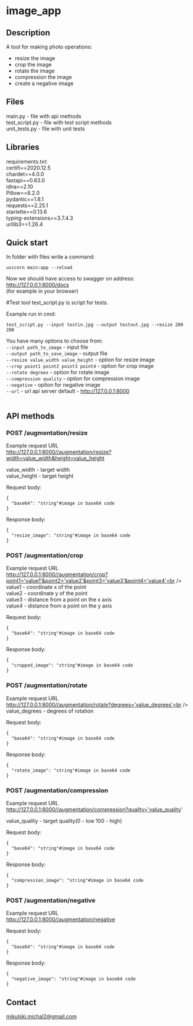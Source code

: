 # image_app
## Description
A tool for making photo operations:
- resize the image
- crop the image
- rotate the image
- compression the image
- create a negative image

## Files

main.py - file with api methods<br />
test_script.py - file with test script methods<br />
unit_tests.py - file with unit tests<br />


## Libraries

requirements.txt:<br />
certifi==2020.12.5<br />
chardet==4.0.0<br />
fastapi==0.63.0<br />
idna==2.10<br />
Pillow==8.2.0<br />
pydantic==1.8.1<br />
requests==2.25.1<br />
starlette==0.13.6<br />
typing-extensions==3.7.4.3<br />
urllib3==1.26.4<br />

## Quick start
In folder with files write a command:
```
uvicorn main:app --reload
```
Now we should have access to swagger on address:<br />
http://127.0.0.1:8000/docs<br />
(for example in your browser)<br />

#Test tool
test_script.py is script for tests.

Example run in cmd:<br />
```
test_script.py --input testin.jpg --output testout.jpg --resize 200 200
```

You have many options to choose from:<br />
```--input path_to_image``` - input file<br />
```--output path_to_save_image``` - output file<br />
```--resize value_width value_height``` - option for resize image<br />
```--crop point1 point2 point3 point4``` - option for crop image<br />
```--rotate degrees``` - option for rotate image<br />
```--compression quality``` - option for compression image<br />
```--negative``` - option for negative image<br />
```--url``` - url api server default - http://127.0.0.1:8000<br /><br />

## API methods
### POST /augmentation/resize<br />
Example request URL<br />
http://127.0.0.1:8000//augmentation/resize?width=value_width&height=value_height<br />

value_width - target width<br />
value_height - target height<br />

Request body:<br />
```
{
  "base64": "string"#image in base64 code
}
```
Response body:<br />
```
{
  "resize_image": "string"#image in base64 code
}
```
### POST /augmentation/crop<br />
Example request URL<br />
http://127.0.0.1:8000//augmentation/crop?point1='value1'&point2='value2'&point3='value3'&point4='value4'<br />
value1 - coordinate x of the point<br />
value2 - coordinate y of the point<br />
value3 - distance from a point on the x axis<br />
value4 - distance from a point on the y axis<br />

Request body:<br />
```
{
  "base64": "string"#image in base64 code
}
```
Response body:<br />
```
{
  "cropped_image": "string"#image in base64 code
}
```
### POST /augmentation/rotate<br />
Example request URL<br />
http://127.0.0.1:8000//augmentation/rotate?degrees='value_degrees'<br />
value_degrees - degrees of rotation<br />

Request body:<br />
```
{
  "base64": "string"#image in base64 code
}
```
Response body:<br />
```
{
  "rotate_image": "string"#image in base64 code
}
```
### POST /augmentation/compression<br />
Example request URL<br />
http://127.0.0.1:8000//augmentation/compression?quality='value_quality'

value_quality - target quality(0 - low 100 - high)

Request body:<br />
```
{
  "base64": "string"#image in base64 code
}
```
Response body:<br />
```
{
  "compression_image": "string"#image in base64 code
}
```
### POST /augmentation/negative<br />
Example request URL<br />
http://127.0.0.1:8000//augmentation/negative

Request body:<br />
```
{
  "base64": "string"#image in base64 code
}
```
Response body:<br />
```
{
  "negative_image": "string"#image in base64 code
}
```

## Contact
mikulski.michal2@gmail.com
